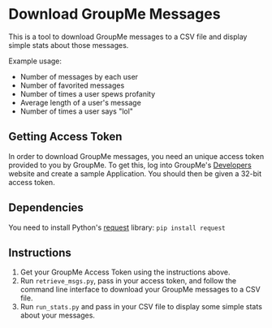 Download GroupMe Messages
=============

This is a tool to download GroupMe messages to a CSV file and display simple stats about those messages.

Example usage:
- Number of messages by each user
- Number of favorited messages
- Number of times a user spews profanity
- Average length of a user's message
- Number of times a user says "lol"

Getting Access Token
--------------
In order to download GroupMe messages, you need an unique access token provided to you by GroupMe. To get this, log into GroupMe's <a href="https://dev.groupme.com" target="_blank">Developers</a> website and create a sample Application. You should then be given a 32-bit access token.

Dependencies
--------------
You need to install Python's <a href="http://docs.python-requests.org/en/latest/" target="_blank">request</a> library: ```pip install request```

Instructions
--------------
1. Get your GroupMe Access Token using the instructions above.
2. Run ```retrieve_msgs.py```, pass in your access token, and follow the command line interface to download your GroupMe messages to a CSV file.
3. Run ```run_stats.py``` and pass in your CSV file to display some simple stats about your messages.
